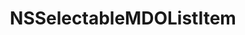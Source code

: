﻿---
uid: crmscript_ref_NSSelectableMDOListItem
title: NSSelectableMDOListItem
intellisense: Void.NSSelectableMDOListItem
keywords: NSSelectableMDOListItem
so.topic: reference
---
